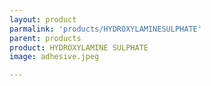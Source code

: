 ```yaml
---
layout: product
parmalink: 'products/HYDROXYLAMINESULPHATE'
parent: products
product: HYDROXYLAMINE SULPHATE 
image: adhesive.jpeg

---
```

